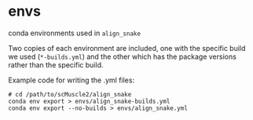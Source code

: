 # envs
conda environments used in `align_snake`

Two copies of each environment are included, one with the specific build we used (`*-builds.yml`) and the other which has the package versions rather than the specific build.

Example code for writing the .yml files:
```
# cd /path/to/scMuscle2/align_snake
conda env export > envs/align_snake-builds.yml
conda env export --no-builds > envs/align_snake.yml
```
